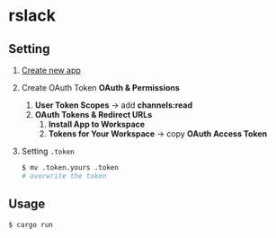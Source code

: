 # rslack

## Setting

1. [Create new app](https://api.slack.com/apps)

1. Create OAuth Token
    **OAuth & Permissions**
    1. **User Token Scopes** -> add **channels:read**
    1. **OAuth Tokens & Redirect URLs**
        1. **Install App to Workspace**
        2. **Tokens for Your Workspace** -> copy **OAuth Access Token**

1. Setting `.token`

    ```bash
    $ mv .token.yours .token
    # overwrite the token
    ```

## Usage

```bash
$ cargo run
```
